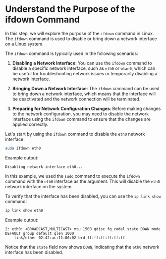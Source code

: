 # Understand the Purpose of the ifdown Command

In this step, we will explore the purpose of the `ifdown` command in Linux. The `ifdown` command is used to disable or bring down a network interface on a Linux system.

The `ifdown` command is typically used in the following scenarios:

1. **Disabling a Network Interface**: You can use the `ifdown` command to disable a specific network interface, such as `eth0` or `wlan0`, which can be useful for troubleshooting network issues or temporarily disabling a network interface.

2. **Bringing Down a Network Interface**: The `ifdown` command can be used to bring down a network interface, which means that the interface will be deactivated and the network connection will be terminated.

3. **Preparing for Network Configuration Changes**: Before making changes to the network configuration, you may need to disable the network interface using the `ifdown` command to ensure that the changes are applied correctly.

Let's start by using the `ifdown` command to disable the `eth0` network interface:

```bash
sudo ifdown eth0
```

Example output:

```
Disabling network interface eth0...
```

In this example, we used the `sudo` command to execute the `ifdown` command with the `eth0` interface as the argument. This will disable the `eth0` network interface on the system.

To verify that the interface has been disabled, you can use the `ip link show` command:

```bash
ip link show eth0
```

Example output:

```
2: eth0: <BROADCAST,MULTICAST> mtu 1500 qdisc fq_codel state DOWN mode DEFAULT group default qlen 1000
    link/ether 02:42:ac:11:00:02 brd ff:ff:ff:ff:ff:ff
```

Notice that the `state` field now shows `DOWN`, indicating that the `eth0` network interface has been disabled.
